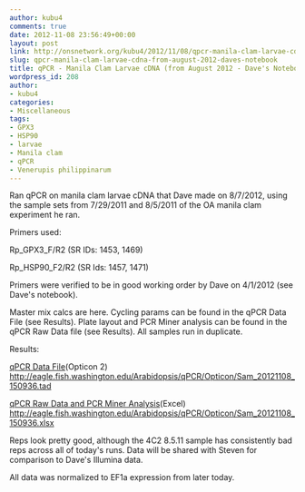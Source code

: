 ```yaml
---
author: kubu4
comments: true
date: 2012-11-08 23:56:49+00:00
layout: post
link: http://onsnetwork.org/kubu4/2012/11/08/qpcr-manila-clam-larvae-cdna-from-august-2012-daves-notebook/
slug: qpcr-manila-clam-larvae-cdna-from-august-2012-daves-notebook
title: qPCR - Manila Clam Larvae cDNA (from August 2012 - Dave's Notebook)
wordpress_id: 208
author:
- kubu4
categories:
- Miscellaneous
tags:
- GPX3
- HSP90
- larvae
- Manila clam
- qPCR
- Venerupis philippinarum
---
```


Ran qPCR on manila clam larvae cDNA that Dave made on 8/7/2012, using the sample sets from 7/29/2011 and 8/5/2011 of the OA manila clam experiment he ran.

Primers used:

Rp_GPX3_F/R2 (SR IDs: 1453, 1469)

Rp_HSP90_F2/R2 (SR Ids: 1457, 1471)

Primers were verified to be in good working order by Dave on 4/1/2012 (see Dave's notebook).

Master mix calcs are here. Cycling params can be found in the qPCR Data File (see Results). Plate layout and PCR Miner analysis can be found in the qPCR Raw Data file (see Results). All samples run in duplicate.

Results:

[qPCR Data File](http://eagle.fish.washington.edu/Arabidopsis/qPCR/Opticon/Sam_20121108_150936.tad)(Opticon 2) http://eagle.fish.washington.edu/Arabidopsis/qPCR/Opticon/Sam_20121108_150936.tad

[qPCR Raw Data and PCR Miner Analysis](http://eagle.fish.washington.edu/Arabidopsis/qPCR/Opticon/Sam_20121108_150936.xlsx)(Excel) http://eagle.fish.washington.edu/Arabidopsis/qPCR/Opticon/Sam_20121108_150936.xlsx

Reps look pretty good, although the 4C2 8.5.11 sample has consistently bad reps across all of today's runs. Data will be shared with Steven for comparison to Dave's Illumina data.

All data was normalized to EF1a expression from later today.
